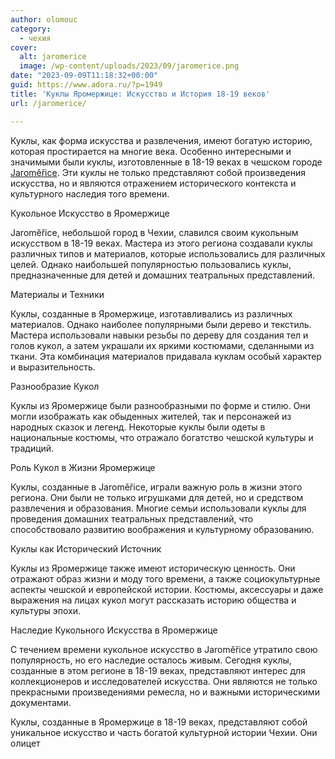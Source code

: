 ```yaml
---
author: olomouc
category:
  - чехия
cover:
  alt: jaromerice
  image: /wp-content/uploads/2023/09/jaromerice.png
date: "2023-09-09T11:18:32+00:00"
guid: https://www.adora.ru/?p=1949
title: 'Куклы Яромержице: Искусство и История 18-19 веков'
url: /jaromerice/

---
```

Куклы, как форма искусства и развлечения, имеют богатую историю, которая простирается на многие века. Особенно интересными и значимыми были куклы, изготовленные в 18-19 веках в чешском городе [Jaroměřice](https://www.jaromerice.cz/). Эти куклы не только представляют собой произведения искусства, но и являются отражением исторического контекста и культурного наследия того времени.  

Кукольное Искусство в Яромержице

Jaroměřice, небольшой город в Чехии, славился своим кукольным искусством в 18-19 веках. Мастера из этого региона создавали куклы различных типов и материалов, которые использовались для различных целей. Однако наибольшей популярностью пользовались куклы, предназначенные для детей и домашних театральных представлений.  

Материалы и Техники

Куклы, созданные в Яромержице, изготавливались из различных материалов. Однако наиболее популярными были дерево и текстиль. Мастера использовали навыки резьбы по дереву для создания тел и голов кукол, а затем украшали их яркими костюмами, сделанными из ткани. Эта комбинация материалов придавала куклам особый характер и выразительность.  

Разнообразие Кукол

Куклы из Яромержице были разнообразными по форме и стилю. Они могли изображать как обыденных жителей, так и персонажей из народных сказок и легенд. Некоторые куклы были одеты в национальные костюмы, что отражало богатство чешской культуры и традиций.  

Роль Кукол в Жизни Яромержице

Куклы, созданные в Jaroměřice, играли важную роль в жизни этого региона. Они были не только игрушками для детей, но и средством развлечения и образования. Многие семьи использовали куклы для проведения домашних театральных представлений, что способствовало развитию воображения и культурному образованию.  

Куклы как Исторический Источник

Куклы из Яромержице также имеют историческую ценность. Они отражают образ жизни и моду того времени, а также социокультурные аспекты чешской и европейской истории. Костюмы, аксессуары и даже выражения на лицах кукол могут рассказать историю общества и культуры эпохи.  

Наследие Кукольного Искусства в Яромержице

С течением времени кукольное искусство в Jaroměřice утратило свою популярность, но его наследие осталось живым. Сегодня куклы, созданные в этом регионе в 18-19 веках, представляют интерес для коллекционеров и исследователей искусства. Они являются не только прекрасными произведениями ремесла, но и важными историческими документами.  

Куклы, созданные в Яромержице в 18-19 веках, представляют собой уникальное искусство и часть богатой культурной истории Чехии. Они олицет
